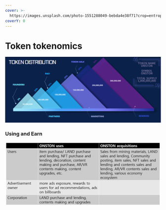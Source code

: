 ```yaml
---
cover: >-
  https://images.unsplash.com/photo-1551288049-bebda4e38f71?crop=entropy&cs=srgb&fm=jpg&ixid=MnwxOTcwMjR8MHwxfHNlYXJjaHw3fHxncmFwaHxlbnwwfHx8fDE2NDI2NTMzODE&ixlib=rb-1.2.1&q=85
coverY: 0
---
```


# Token tokenomics

![](<../.gitbook/assets/image (9).png>)

### Using and Earn

![](<../.gitbook/assets/Using and Earn.png>)
